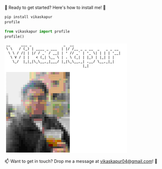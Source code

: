 🚀 Ready to get started? Here's how to install me! 👋

```bash
pip install vikaskapur
profile
```

```python
from vikaskapur import profile
profile()
```

![alt text](https://github.com/vikaskapur/vikaskapur/blob/main/vikaskapur/console_output.png?raw=true)



📫 Want to get in touch? Drop me a message at vikaskapur04@gmail.com! 🚀




<!---
vikaskapur/vikaskapur is a ✨ special ✨ repository because its `README.md` (this file) appears on your GitHub profile.
You can click the Preview link to take a look at your changes.
--->

